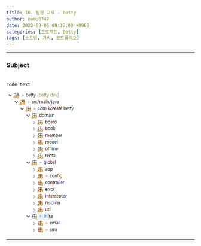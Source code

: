 ```yaml
---
title: 16. 팀원 교육 - Betty
author: namu6747
date: 2022-09-06 09:16:00 +0900
categories: [프로젝트, Betty]
tags: [스프링, 자바, 포트폴리오]
---
```


<hr/>

### Subject

```java

code text

```

<!-- image comment -->
![Desktop View](/assets/img/betty/package/package-all.png)
<hr/>

